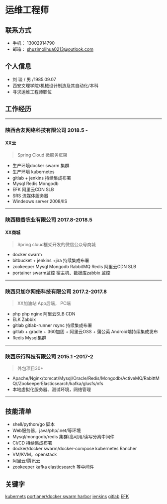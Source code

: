#  运维工程师
## 联系方式

* 手机： 13002914790
* 邮箱： shuzimolihua0213@outlook.com

## 个人信息

* 刘 琰 / 男 /1985.09.07
* 西安文理学院/机械设计制造及其自动化/本科
* 寻求运维工程师职位

## 工作经历

***
### 陕西合友网络科技有限公司  2018.5 - 
#### XX云

> Spring Cloud 微服务框架  
+ 生产环境docker swarm 集群 
+ 生产环境 kubernetes 
+ gitlab + jenkins 持续集成布署
+ Mysql Redis Mongodb 
+ EFK 阿里云CDN  SLB
+ SRS 流媒体服务器
+ Windeows server 2008/IIS

****

### 陕西粮香农业有限公司  2017.8-2018.5

#### XX商城

> Spring cloud框架开发的微信公众号商城 
+ docker swarm 
+ bitbucket + jenkins +jira 持续集成布署
+ zookeeper Mysql  Mongodb RabbitMQ Redis 阿里云CDN SLB
+ portainer swarm监控 宿主机、数据库zabbix 监控 

***

### 陕西贝加尔网络科技有限公司 2017.2-2017.8
> XX加油站 App后端， PC端
+ php  php nginx 阿里云SLB CDN  
+ ELK Zabbix  
+ gitlab gitlab-runner rsync 持续集成布署
+ gitlab + gradle + 360加固 + 阿里云OSS + 蒲公英 Android端持续集成发布
+ Redis Mysql集群

***
### 陕西乐行科技有限公司 2015.1 -2017-2

> 外包项目30+

*  Apache/Nginx/tomcat/Mysql/Oracle/Redis/Mongodb/ActiveMQ/RabittMQ//ZookeeperElasticsearch/kafka/glusfs/nfs
* 本地虚拟化服务器、测试环境，网络管理

***

## 技能清单

* shell/python/go 脚本
* Web服务器，java/php/.net/等环境 
* Mysql/mongodb/redis 集群/高可用/读写分离中间件
* CI/CD 持续集成布署
* docker/docker swarm/docker-compose kubernetes Rancher
* VM/KVM，openstack
* 阿里云/腾讯云
* zookeeper kafka elasticsearch 等中间件


## 关键字

[kubernets](/image/kubernets.png)
[portianer/docker swarm ](/image/portianer.png)
[harbor](/image/harbor.png)
[jenkins](/image/jenkins.png)
[gitlab](/image/gitlab.png)
[EFK](/image/efk.png)
